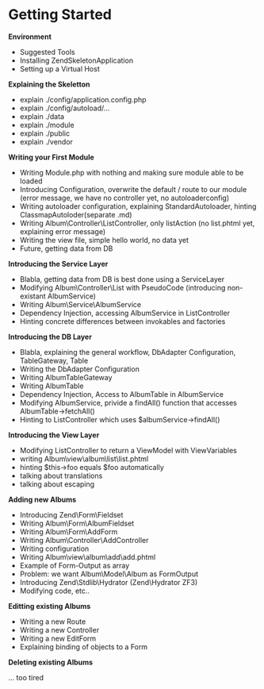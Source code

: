 Getting Started
===============

**Environment**

- Suggested Tools
- Installing ZendSkeletonApplication
- Setting up a Virtual Host

**Explaining the Skeletton**

- explain ./config/application.config.php
- explain ./config/autoload/...
- explain ./data
- explain ./module
- explain ./public
- explain ./vendor

**Writing your First Module**

- Writing Module.php with nothing and making sure module able to be loaded
- Introducing Configuration, overwrite the default / route to our module (error message, we have no controller yet, no autoloaderconfig)
- Writing autoloader configuration, explaining StandardAutoloader, hinting ClassmapAutoloder(separate .md)
- Writing Album\Controller\ListController, only listAction (no list.phtml yet, explaining error message)
- Writing the view file, simple hello world, no data yet
- Future, getting data from DB

**Introducing the Service Layer**

- Blabla, getting data from DB is best done using a ServiceLayer
- Modifying Album\Controller\List with PseudoCode (introducing non-existant AlbumService)
- Writing Album\Service\AlbumService
- Dependency Injection, accessing AlbumService in ListController
- Hinting concrete differences between invokables and factories

**Introducing the DB Layer**

- Blabla, explaining the general workflow, DbAdapter Configuration, TableGateway, Table
- Writing the DbAdapter Configuration
- Writing AlbumTableGateway
- Writing AlbumTable
- Dependency Injection, Access to AlbumTable in AlbumService
- Modifying AlbumService, privide a findAll() function that accesses AlbumTable->fetchAll()
- Hinting to ListController which uses $albumService->findAll()

**Introducing the View Layer**

- Modifying ListController to return a ViewModel with ViewVariables
- writing Album\view\album\list\list.phtml
- hinting $this->foo equals $foo automatically
- talking about translations
- talking about escaping

**Adding new Albums**

- Introducing Zend\Form\Fieldset
- Writing Album\Form\AlbumFieldset
- Writing Album\Form\AddForm
- Writing Album\Controller\AddController
- Writing configuration
- Writing Album\view\album\add\add.phtml
- Example of Form-Output as array
- Problem: we want Album\Model\Album as FormOutput
- Introducing Zend\Stdlib\Hydrator (Zend\Hydrator ZF3)
- Modifying code, etc..

**Editting existing Albums**

- Writing a new Route
- Writing a new Controller
- Writing a new EditForm
- Explaining binding of objects to a Form

**Deleting existing Albums**

... too tired

